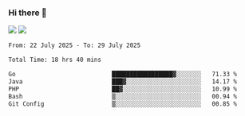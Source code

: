 ### Hi there 👋️

![](https://komarev.com/ghpvc/?username=Loner1024)
![](https://hit.yhype.me/github/profile?account_id=20189164)

<!--START_SECTION:waka-->

```txt
From: 22 July 2025 - To: 29 July 2025

Total Time: 18 hrs 40 mins

Go                           █████████████████▓░░░░░░░   71.33 %
Java                         ███▓░░░░░░░░░░░░░░░░░░░░░   14.17 %
PHP                          ██▓░░░░░░░░░░░░░░░░░░░░░░   10.99 %
Bash                         ▒░░░░░░░░░░░░░░░░░░░░░░░░   00.94 %
Git Config                   ▒░░░░░░░░░░░░░░░░░░░░░░░░   00.85 %
```

<!--END_SECTION:waka-->



